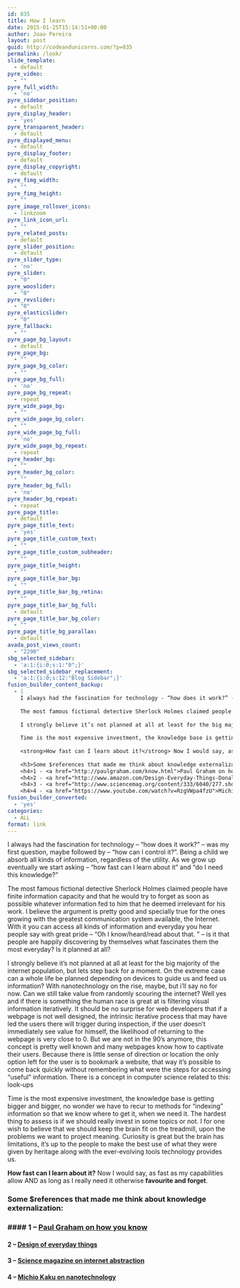 ```yaml
---
id: 835
title: How I learn
date: 2015-01-25T15:14:51+00:00
author: Joao Pereira
layout: post
guid: http://codeandunicorns.com/?p=835
permalink: /look/
slide_template:
  - default
pyre_video:
  - ""
pyre_full_width:
  - 'no'
pyre_sidebar_position:
  - default
pyre_display_header:
  - 'yes'
pyre_transparent_header:
  - default
pyre_displayed_menu:
  - default
pyre_display_footer:
  - default
pyre_display_copyright:
  - default
pyre_fimg_width:
  - ""
pyre_fimg_height:
  - ""
pyre_image_rollover_icons:
  - linkzoom
pyre_link_icon_url:
  - ""
pyre_related_posts:
  - default
pyre_slider_position:
  - default
pyre_slider_type:
  - 'no'
pyre_slider:
  - "0"
pyre_wooslider:
  - "0"
pyre_revslider:
  - "0"
pyre_elasticslider:
  - "0"
pyre_fallback:
  - ""
pyre_page_bg_layout:
  - default
pyre_page_bg:
  - ""
pyre_page_bg_color:
  - ""
pyre_page_bg_full:
  - 'no'
pyre_page_bg_repeat:
  - repeat
pyre_wide_page_bg:
  - ""
pyre_wide_page_bg_color:
  - ""
pyre_wide_page_bg_full:
  - 'no'
pyre_wide_page_bg_repeat:
  - repeat
pyre_header_bg:
  - ""
pyre_header_bg_color:
  - ""
pyre_header_bg_full:
  - 'no'
pyre_header_bg_repeat:
  - repeat
pyre_page_title:
  - default
pyre_page_title_text:
  - 'yes'
pyre_page_title_custom_text:
  - ""
pyre_page_title_custom_subheader:
  - ""
pyre_page_title_height:
  - ""
pyre_page_title_bar_bg:
  - ""
pyre_page_title_bar_bg_retina:
  - ""
pyre_page_title_bar_bg_full:
  - default
pyre_page_title_bar_bg_color:
  - ""
pyre_page_title_bg_parallax:
  - default
avada_post_views_count:
  - "2290"
sbg_selected_sidebar:
  - 'a:1:{i:0;s:1:"0";}'
sbg_selected_sidebar_replacement:
  - 'a:1:{i:0;s:12:"Blog Sidebar";}'
fusion_builder_content_backup:
  - |
    I always had the fascination for technology - “how does it work?” - was my first question, maybe followed by - “how can I control it?”. Being a child we absorb all kinds of information, regardless of the utility. As we grow up eventually we start asking - "how fast can I learn about it" and "do I need this knowledge?"
    
    The most famous fictional detective Sherlock Holmes claimed people have finite information capacity and that he would try to forget as soon as possible whatever information fed to him that he deemed irrelevant for his work. I believe the argument is pretty good and specially true for the ones growing with the greatest communication system available, the Internet. With it you can access all kinds of information and everyday you hear people say with great pride - “Oh I know/heard/read about that. ” - is it that people are happily discovering by themselves what fascinates them the most everyday? Is it planned at all?
    
    I strongly believe it’s not planned at all at least for the big majority of the internet population, but lets step back for a moment. On the extreme case can a whole life be planned depending on devices to guide us and feed us information? With nanotechnology on the rise, maybe, but i’ll say no for now. Can we still take value from randomly scouring the internet? Well yes and if there is something the human race is great at is filtering visual information iteratively. It should be no surprise for web developers that if a webpage is not well designed, the intrinsic iterative process that may have led the users there will trigger during inspection, if the user doesn’t immediately see value for himself, the likelihood of returning to the webpage is very close to 0. But we are not in the 90’s anymore, this concept is pretty well known and many webpages know how to captivate their users. Because there is little sense of direction or location the only option left for the user is to bookmark a website, that way it’s possible to come back quickly without remembering what were the steps for accessing “useful” information. There is a concept in computer science related to this: look-ups
    
    Time is the most expensive investment, the knowledge base is getting bigger and bigger, no wonder we have to recur to methods for "indexing" information so that we know where to get it, when we need it. The hardest thing to assess is if we should really invest in some topics or not. I for one wish to believe that we should keep the brain fit on the treadmill, upon the problems we want to project meaning. Curiosity is great but the brain has limitations, it's up to the people to make the best use of what they were given by heritage along with the ever-evolving tools technology provides us.
    
    <strong>How fast can I learn about it?</strong> Now I would say, as fast as my capabilities allow AND as long as I really need it otherwise <strong>favourite and forget</strong>.
    
    <h3>Some $references that made me think about knowledge externalization:<h3>
    <h4>1 - <a href="http://paulgraham.com/know.html">Paul Graham on how you know</a></h4>
    <h4>2 - <a href="http://www.amazon.com/Design-Everyday-Things-Donald-Norman/dp/0465067107">Design of everyday things</a></h4>
    <h4>3 - <a href="http://www.sciencemag.org/content/333/6040/277.short">Science magazine on internet abstraction</a></h4>
    <h4>4 - <a href="https://www.youtube.com/watch?v=RzgVWpa4fzU">Michio Kaku on nanotechnology</a></h4>
fusion_builder_converted:
  - 'yes'
categories:
  - ALL
format: link
---
```

I always had the fascination for technology &#8211; “how does it work?” &#8211; was my first question, maybe followed by &#8211; “how can I control it?”. Being a child we absorb all kinds of information, regardless of the utility. As we grow up eventually we start asking &#8211; &#8220;how fast can I learn about it&#8221; and &#8220;do I need this knowledge?&#8221;

The most famous fictional detective Sherlock Holmes claimed people have finite information capacity and that he would try to forget as soon as possible whatever information fed to him that he deemed irrelevant for his work. I believe the argument is pretty good and specially true for the ones growing with the greatest communication system available, the Internet. With it you can access all kinds of information and everyday you hear people say with great pride &#8211; “Oh I know/heard/read about that. ” &#8211; is it that people are happily discovering by themselves what fascinates them the most everyday? Is it planned at all? 

I strongly believe it’s not planned at all at least for the big majority of the internet population, but lets step back for a moment. On the extreme case can a whole life be planned depending on devices to guide us and feed us information? With nanotechnology on the rise, maybe, but i’ll say no for now. Can we still take value from randomly scouring the internet? Well yes and if there is something the human race is great at is filtering visual information iteratively. It should be no surprise for web developers that if a webpage is not well designed, the intrinsic iterative process that may have led the users there will trigger during inspection, if the user doesn’t immediately see value for himself, the likelihood of returning to the webpage is very close to 0. But we are not in the 90’s anymore, this concept is pretty well known and many webpages know how to captivate their users. Because there is little sense of direction or location the only option left for the user is to bookmark a website, that way it’s possible to come back quickly without remembering what were the steps for accessing “useful” information. There is a concept in computer science related to this: look-ups

Time is the most expensive investment, the knowledge base is getting bigger and bigger, no wonder we have to recur to methods for &#8220;indexing&#8221; information so that we know where to get it, when we need it. The hardest thing to assess is if we should really invest in some topics or not. I for one wish to believe that we should keep the brain fit on the treadmill, upon the problems we want to project meaning. Curiosity is great but the brain has limitations, it&#8217;s up to the people to make the best use of what they were given by heritage along with the ever-evolving tools technology provides us. 

**How fast can I learn about it?** Now I would say, as fast as my capabilities allow AND as long as I really need it otherwise **favourite and forget**.

### Some $references that made me think about knowledge externalization:</p> 

### #### 1 &#8211; [Paul Graham on how you know](http://paulgraham.com/know.html)

#### 2 &#8211; [Design of everyday things](http://www.amazon.com/Design-Everyday-Things-Donald-Norman/dp/0465067107)

#### 3 &#8211; [Science magazine on internet abstraction](http://www.sciencemag.org/content/333/6040/277.short)

#### 4 &#8211; [Michio Kaku on nanotechnology](https://www.youtube.com/watch?v=RzgVWpa4fzU)